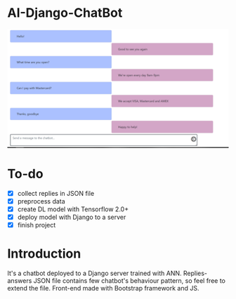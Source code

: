 # AI-Django-ChatBot

<img src="https://github.com/kgarbacinski/AI-Django-ChatBot/blob/master/Example_img.PNG" title="Chatbot image" alt="Chatbot image">

# To-do
- [x] collect replies in JSON file
- [x] preprocess data
- [x] create DL model with Tensorflow 2.0+
- [x] deploy model with Django to a server 
- [x] finish project

# Introduction
It's a chatbot deployed to a Django server trained with ANN. 
Replies-answers JSON file contains few chatbot's behaviour pattern, so feel free to extend the file.
Front-end made with Bootstrap framework and JS.


